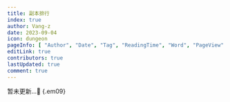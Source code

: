```yaml
---
title: 副本排行
index: true
author: Vang-z
date: 2023-09-04
icon: dungeon
pageInfo: [ "Author", "Date", "Tag", "ReadingTime", "Word", "PageView" ]
editLink: true
contributors: true
lastUpdated: true
comment: true
---
```


暂未更新...🎊
{.em09}
